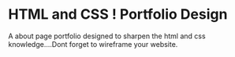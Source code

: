 # HTML and CSS ! Portfolio Design
A about page portfolio designed to sharpen the html and css knowledge....Dont forget to wireframe your website.
